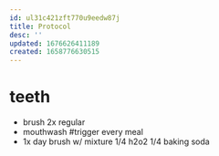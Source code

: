 ```yaml
---
id: ul31c421zft770u9eedw87j
title: Protocol
desc: ''
updated: 1676626411189
created: 1658776630515
---
```


# teeth
- brush 2x regular
- mouthwash #trigger every meal
- 1x day brush w/ mixture 1/4 h2o2 1/4 baking soda
